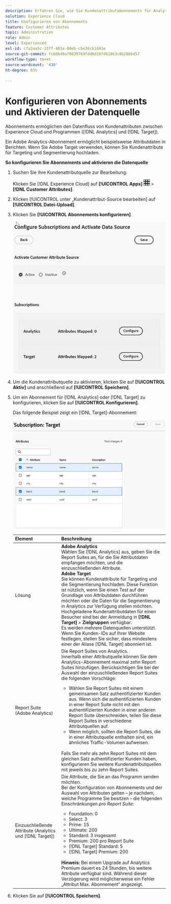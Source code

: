 ```yaml
---
description: Erfahren Sie, wie Sie Kundenattributabonnements für Analytics und Target konfigurieren und eine Datenquelle aktivieren.
solution: Experience Cloud
title: Konfigurieren von Abonnements
feature: Customer Attributes
topic: Administration
role: Admin
level: Experienced
exl-id: cfa2aa5c-337f-401e-80eb-cbe36cb1d41e
source-git-commit: fc60b49af0839769fdd8d18fd61863c8b28bbd57
workflow-type: tm+mt
source-wordcount: '430'
ht-degree: 65%

---
```


# Konfigurieren von Abonnements und Aktivieren der Datenquelle

Abonnements ermöglichen den Datenfluss von Kundenattributen zwischen Experience Cloud und Programmen ([!DNL Analytics] und [!DNL Target]).

Ein Adobe Analytics-Abonnement ermöglicht beispielsweise Attributdaten in Berichten. Wenn Sie Adobe Target verwenden, können Sie Kundenattribute für Targeting und Segmentierung hochladen.

**So konfigurieren Sie Abonnements und aktivieren die Datenquelle**

1. Suchen Sie Ihre Kundenattributquelle zur Bearbeitung:

   Klicken Sie [!DNL Experience Cloud] auf **[!UICONTROL Apps]** ![menu](assets/menu-icon.png) > **[!DNL Customer Attributes]**.

1. Klicken [!UICONTROL  unter „Kundenattribut-Source bearbeiten] auf **[!UICONTROL Datei-Upload]**.

1. Klicken Sie **[!UICONTROL Abonnements konfigurieren]**.

   ![Konfigurieren von Abonnements in Experience Cloud](assets/configure-subscriptions.png)

1. Um die Kundenattributquelle zu aktivieren, klicken Sie auf **[!UICONTROL Aktiv]** und anschließend auf **[!UICONTROL Speichern]**.

1. Um ein Abonnement für [!DNL Analytics] oder [!DNL Target] zu konfigurieren, klicken Sie auf **[!UICONTROL Konfigurieren]**.

   Das folgende Beispiel zeigt ein [!DNL Target]-Abonnement:

   ![Ergebnis des Schritts](assets/subscription-target.png)

   | Element | Beschreibung |
   |--- |--- |
   | Lösung | **Adobe Analytics**<br> Wählen Sie [!DNL Analytics] aus, geben Sie die Report Suites an, für die Sie Attributdaten empfangen möchten, und die einzuschließenden Attribute.<br>**Adobe Target**<br> Sie können Kundenattribute für Targeting und die Segmentierung hochladen. Diese Funktion ist nützlich, wenn Sie einen Test auf der Grundlage von Attributdaten durchführen möchten oder die Daten für die Segmentierung in Analytics zur Verfügung stellen möchten.<br>Hochgeladene Kundenattributdaten für einen Besucher sind bei der Anmeldung in **[!DNL Target]** > **Zielgruppen** verfügbar.<br>Es werden mehrere Datenquellen unterstützt. Wenn Sie Kunden-IDs auf Ihrer Website festlegen, stellen Sie sicher, dass mindestens einer der Aliase [!DNL Target] abonniert ist. |
   | Report Suite (Adobe Analytics) | Die Report Suites von Analytics.<br>Innerhalb einer Attributquelle können Sie dem Analytics-Abonnement maximal zehn Report Suites hinzufügen. Berücksichtigen Sie bei der Auswahl der einzuschließenden Report Suites die folgenden Vorschläge:<ul><li>Wählen Sie Report Suites mit einem gemeinsamen Satz authentifizierter Kunden aus. Wenn sich die authentifizierten Kunden in einer Report Suite nicht mit den authentifizierten Kunden in einer anderen Report Suite überschneiden, teilen Sie diese Report Suites in verschiedene Attributquellen auf.</li><li>Wenn möglich, sollten die Report Suites, die in einer Attributquelle enthalten sind, ein ähnliches Traffic-Volumen aufweisen.</li></ul><br>Falls Sie mehr als zehn Report Suites mit dem gleichen Satz authentifizierter Kunden haben, konfigurieren Sie weitere Kundenattributquellen mit jeweils bis zu zehn Report Suites. |
   | Einzuschließende Attribute (Analytics und [!DNL Target]) | Die Attribute, die Sie an das Programm senden möchten. <br>Bei der Konfiguration von Abonnements und der Auswahl von Attributen gelten – je nachdem, welche Programme Sie besitzen – die folgenden Einschränkungen _pro Report Suite_:<ul><li>Foundation: 0</li><li>Select: 3</li><li>Prime: 15</li><li>Ultimate: 200</li><li>Standard: 3 insgesamt</li><li>Premium: 200 pro Report Suite</li><li>[!DNL Target] Standard: 5</li><li>[!DNL Target] Premium: 200</li></ul><br>**Hinweis:** Bei einem Upgrade auf Analytics Premium dauert es 24 Stunden, bis weitere Attribute verfügbar sind. Während dieser Verzögerung wird möglicherweise ein Fehler „Attribut Max. Abonnement“ angezeigt. |

1. Klicken Sie auf **[!UICONTROL Speichern]**.
